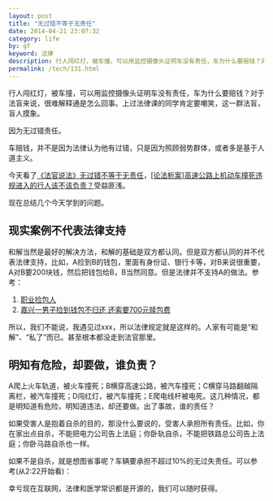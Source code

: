```yaml
---
layout: post
title: "无过错不等于无责任"
date: 2014-04-21 23:07:32
category: life
by: gf
keyword: 法律
description: 行人闯红灯，被车撞，可以用监控摄像头证明车没有责任，车为什么要赔钱？对于法盲来说，很难解释通是怎么回事。上过法律课的同学肯定要嘲笑，这一群法盲，盲人摸象。因为无过错责任。车赔
permalink: /tech/131.html
---
```

行人闯红灯，被车撞，可以用监控摄像头证明车没有责任，车为什么要赔钱？对于法盲来说，很难解释通是怎么回事。上过法律课的同学肯定要嘲笑，这一群法盲，盲人摸象。

因为无过错责任。

车赔钱，并不是因为法律认为他有过错，只是因为照顾弱势群体，或者多是基于人道主义。

今天看了[《法官说法》无过错不等于无责任][Link 1]，[\[论法析案\]高速公路上机动车撞死违规进入的行人该不该负责？][Link 2]受益匪浅。

现在总结几个今天学到的问题。

## 现实案例不代表法律支持 ##

和解当然是最好的解决方法，和解的基础是双方都认同。但是双方都认同的并不代表法律支持，比如，A捡到B的钱包，里面有身份证、银行卡等，对B来说很重要，A对B要200块钱，然后把钱包给B，B当然同意。但是法律并不支持A的做法。参考：

1.  [职业捡包人][Link 3]
2.  [嘉兴一男子捡到钱包不归还 还索要700元赎包费][_700]

所以，我们不能说，我遇见过xxx，所以法律规定就是这样的。人家有可能是“和解”、“私了”而已。甚至根本都没走到法官那里。

## 明知有危险，却要做，谁负责？ ##

A爬上火车轨道，被火车撞死；B横穿高速公路，被汽车撞死；C横穿马路翻越隔离栏，被汽车撞死；D闯红灯，被汽车撞死；E爬电线杆被电死。这几种情况，都是明知道有危险，明知道违法，却还要做。出了事故，谁的责任？

如果受害人是抱着自杀的目的，那没什么要说的，受害人承担所有责任。比如，你在家出点自杀，不能把电力公司告上法庭；你卧轨自杀，不能把铁路总公司告上法庭；你卧马路自杀也一样。

如果不是自杀，就是想图省事呢？车辆要承担不超过10%的无过失责任。可以参考(从2:22开始看)：

幸亏现在互联网，法律和医学常识都是开源的，我们可以随时获得。


[Link 1]: http://bbhsfy.chinacourt.org/public/detail.php?id=1522
[Link 2]: http://jiaxing.19lou.com/forum-778-thread-102771322021176240-1-1.html
[Link 3]: http://www.baike.com/wiki/%E8%81%8C%E4%B8%9A%E6%8D%A1%E5%8C%85%E4%BA%BA
[_700]: http://zj.sina.com.cn/news/area/jiaxing/12/2012/0201/29291.html